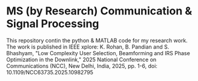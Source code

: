 # MS (by Research) Communication & Signal Processing

This repository contin the python & MATLAB code for my research work. The work is published in IEEE xplore:
K. Rohan, B. Pandian and S. Bhashyam, "Low Complexity User Selection, Beamforming and IRS Phase Optimization in the Downlink," 2025 National Conference on Communications (NCC), New Delhi, India, 2025, pp. 1-6, doi: 
10.1109/NCC63735.2025.10982795

